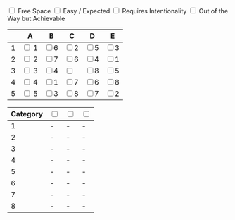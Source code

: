 <input type="checkbox" style="  background: #0D6EFD;"> Free Space
<input type="checkbox" style="  background: #198754;"> Easy / Expected
<input type="checkbox" style="  background: #FFC107;"> Requires Intentionality
<input type="checkbox" style="  background: #DC3545;"> Out of the Way but Achievable 

|     | A                                                        | B                                                       | C                                                       | D                                                       | E                                                       |
| --- | -------------------------------------------------------- | ------------------------------------------------------- | ------------------------------------------------------- | ------------------------------------------------------- | ------------------------------------------------------- |
| 1   | <input type="checkbox" style="  background: #FFC107;"> 1 | <input type="checkbox" style="  background: #198754;">6 | <input type="checkbox" style="  background: #DC3545;">2 | <input type="checkbox" style="  background: #198754;">5 | <input type="checkbox" style="  background: #FFC107;">3 |
| 2   | <input type="checkbox" style="  background: #198754;"> 2 | <input type="checkbox" style="  background: #DC3545;">7 | <input type="checkbox" style="  background: #FFC107;">6 | <input type="checkbox" style="  background: #DC3545;">4 | <input type="checkbox" style="  background: #198754;">1 |
| 3   | <input type="checkbox" style="  background: #DC3545;"> 3 | <input type="checkbox" style="  background: #FFC107;">4 | <input type="checkbox" style="  background: #0D6EFD;">  | <input type="checkbox" style="  background: #FFC107;">8 | <input type="checkbox" style="  background: #DC3545;">5 |
| 4   | <input type="checkbox" style="  background: #198754;"> 4 | <input type="checkbox" style="  background: #DC3545;">1 | <input type="checkbox" style="  background: #FFC107;">7 | <input type="checkbox" style="  background: #DC3545;">6 | <input type="checkbox" style="  background: #198754;">8 |
| 5   | <input type="checkbox" style=" background: #FFC107;"> 5  | <input type="checkbox" style="  background: #198754;">3 | <input type="checkbox" style="  background: #DC3545;">8 | <input type="checkbox" style="  background: #198754;">7 | <input type="checkbox" style="  background: #FFC107;">2 |

| Category | <input type="checkbox" style="  background: #198754;"> | <input type="checkbox" style="  background: #FFC107;"> | <input type="checkbox" style="  background: #DC3545;"> |
| -------- | ------------------------------------------------------ | ------------------------------------------------------ | ------------------------------------------------------ |
| 1        | -                                                      | -                                                      | -                                                      |
| 2        | -                                                      | -                                                      | -                                                      |
| 3        | -                                                      | -                                                      | -                                                      |
| 4        | -                                                      | -                                                      | -                                                      |
| 5        | -                                                      | -                                                      | -                                                      |
| 6        | -                                                      | -                                                      | -                                                      |
| 7        | -                                                      | -                                                      | -                                                      |
| 8        | -                                                      | -                                                      | -                                                      |

